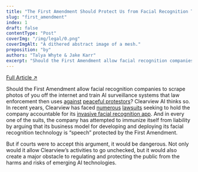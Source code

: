 ```yaml
---
title: "The First Amendment Should Protect Us from Facial Recognition Technologies – Not the Other Way Around"
slug: "first_amendment"
index: 1
draft: false
contentType: "Post"
coverImg: "/img/legal/0.png"
coverImgAlt: "A dithered abstract image of a mesh."
preposition: "by"
authors: "Talya Whyte & Jake Karr"
excerpt: "Should the First Amendment allow facial recognition companies to scrape photos of you off the internet and train AI surveillance systems that law enforcement then uses against peaceful protestors?"
---
```


[Full Article  ↗](https://techpolicy.press/the-first-amendment-should-protect-us-from-facial-recognition-technologies-not-the-other-way-around/)

Should the First Amendment allow facial recognition companies to scrape photos of you off the internet and train AI surveillance systems that law enforcement then uses [against](https://thehill.com/policy/technology/560805-watchdog-6-federal-agencies-used-facial-recognition-software-to-id-george/) [peaceful protestors](https://www.washingtonpost.com/technology/2020/06/12/facial-recognition-ban/)? Clearview AI thinks so. In recent years, Clearview has faced [numerous](https://www.aclu.org/cases/aclu-v-clearview-ai) [lawsuits](https://techcrunch.com/2020/02/14/class-action-suit-against-clearview-ai-cites-illinois-law-that-cost-facebook-550m/) seeking to hold the company accountable for its [invasive facial recognition app](https://www.nytimes.com/2020/01/18/technology/clearview-privacy-facial-recognition.html). And in every one of the suits, the company has attempted to immunize itself from liability by arguing that its business model for developing and deploying its facial recognition technology is “speech” protected by the First Amendment.
 
But if courts were to accept this argument, it would be dangerous. Not only would it allow Clearview’s activities to go unchecked, but it would also create a major obstacle to regulating and protecting the public from the harms and risks of emerging AI technologies.
